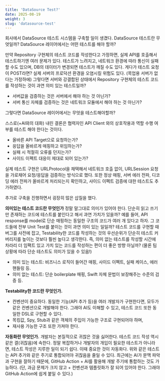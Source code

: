 ```yaml
---
title: 'DataSource Test?'
date: 2025-08-19
weight: 3
slug: 'datasource-test'
---
```


회사에서 DataSource 테스트 시스템을 구축할 일이 생겼다.
DataSource 테스트란 무엇일까?
DataSource 레이어에서는 어떤 테스트를 해야 할까?

만약 Repository 구현체의 테스트 코드를 작성한다고 가정하면, 실제 API를 호출해서 테스트하기엔 여러 문제가 있다. 테스트가 느려지고, 네트워크 환경에 따라 통신이 실패할 수도 있으며, DB의 데이터가 변경되면 테스트가 깨질 수도 있다. 게다가 테스트 요청이 POST라면? 실제 서버의 프로덕션 환경을 오염시킬 위험도 있다. (목업용 서버가 없다는 가정하에)
그렇다면 서버와 강결합된 상태에서 Repository 구현체의 테스트 코드를 작성하는 것이 과연 의미 있는 테스트일까?

- 서버값을 검증하는 것은 서버에서 해야 하는 것 아닌가?
- 서버 통신 자체를 검증하는 것은 네트워크 모듈에서 해야 하는 것 아닌가?

그렇다면 DataSource 레이어에서는 무엇을 테스트해야할까?

스스로(+AI와의 대화) 내린 결론은 협력자인 API Client 와의 상호작용과 역할 수행 여부를 테스트 해야 한다는 것이다.

- 올바른 API Target으로 요청하는가?
- 응답을 올바르게 매핑하고 위임하는가?
- 실패 시 적절히 오류를 던지는가?
- 사이드 이펙트 대응이 제대로 되어 있는가?

실제 테스트 구현은 URLProtocol을 채택해서 네트워크 호출 없이, URLSession 요청을 가로채어 요청/응답을 검증하는 방식으로 했다.
또한 정상 매핑, 서버 에러 전파, 디코딩 에러 전파가 올바르게 처리되는지 확인하고, 사이드 이펙트 검증에 대한 테스트도 추가하였다.

추가로 구축을 진행하면서 굉장히 많은 삽질을 했다.

**의미있는 테스트 코드란 무엇인가**
정말 말그대로 의미가 있어야 한다.
단순히 읽고 쓰기만 존재하는 코드에 테스트를 붙인다고 해서 과연 가치가 있을까?
예를 들어, API response를 model로 단순 매핑하는 동일한 구조의 코드가 여러 개 있다고 하자.
그 코드들에 전부 Unit Test를 붙이는 것이 과연 의미 있는 일일까?
테스트 코드를 구현할 때 버그를 사전에 잡고, Testability한 코드를 작성하는 것의 우선순위가 단순히 테스트 커버리지를 높이는 것보다 훨씬 높다고 생각한다.
즉, 의미 없는 테스트를 작성할 시간에 차라리 더 임팩트 있고 가치 있는 코드를 작성하는 편이
더 좋은 방향 아닐까? (물론 팀 상황에 따라 단순 테스트도 의미가 있을 수 있음!)

- 의미 있는 테스트: 비즈니스 로직이 들어간 매핑, 사이드 이펙트, 실패 케이스, 에러 핸들링 등.
- 의미 없는 테스트: 단순 boilerplate 매핑, Swift 자체 문법이 보장해주는 수준의 검증 등.

**Testability한 코드란 무엇인가.**

- 컨벤션이 중요하다. 동일한 기능(API 추가 등)을 여러 개발자가 구현한다면, 모두가 같은 컨벤션으로 개발해야 한다. 그래야 AI도 이해할 수 있고, 테스트 코드 또한 동일한 DSL로 구현할 수 있다.
- 목킹값, Spy, Stub과 같은 객체의 주입이 가능한 구조로 구현되어야 하며,
- 재사용 가능한 구조 또한 가져야 한다.

**자동화란 무엇인가.**
개발자는 본질적으로 귀찮은 것을 싫어한다. 테스트 코드 작성 역시 같은 결(귀찮음)에 속한다.
정말 복잡하거나 개발자의 개입이 필요한 테스트가 아니라면, 테스트 작성은 지루한 일이 되기 쉽다.
이때 중요한 것이 자동화다. 위와 같은 테스트는 API 추가와 같은 주기로 통합되어야 귀찮음을 줄일 수 있다.
최근에는 AI가 문맥 파악과 구현을 잘하기 때문에, GitHub Action + AI를 활용해 개발 주기에 통합하는 것도 가능하다. (단, 과금 문제가 크지 않고 + 컨벤션과 템플릿화가 잘 되어 있어야 한다. 그래야 GitHub Action에 쉽게 붙일 수 있다.)
